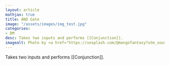 ```yaml
---
layout: article
mathjax: true
title: AND Gate
image: "/assets/images/img_test.jpg"
categories:
- DM
desc: Takes two inputs and performs [[Conjunction]]. 
imagealt: Photo by <a href="https://unsplash.com/@mangofantasy?utm_source=unsplash&utm_medium=referral&utm_content=creditCopyText">Tim Johnson</a> on <a href="https://unsplash.com/s/photos/logic?utm_source=unsplash&utm_medium=referral&utm_content=creditCopyText">Unsplash</a>
---
```

Takes two inputs and performs [[Conjunction]].